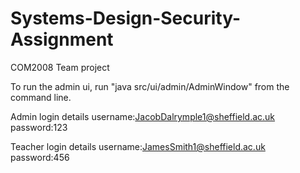 # Systems-Design-Security-Assignment
COM2008 Team project

To run the admin ui, run "java src/ui/admin/AdminWindow" from the command line.

Admin login details
username:JacobDalrymple1@sheffield.ac.uk
password:123

Teacher login details
username:JamesSmith1@sheffield.ac.uk
password:456